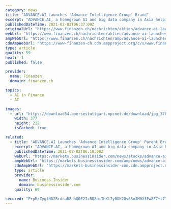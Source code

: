 ```yaml
---
category: news
title: "ADVANCE.AI Launches 'Advance Intelligence Group' Brand"
excerpt: "ADVANCE.AI, a homegrown AI and big data company in Asia helping to solve digital transformation, fraud prevention, and process automation for enterprise clients, is today formally announcing its corporate parent brand Advance Intelligence Group."
publishedDateTime: 2021-02-03T06:37:00Z
originalUrl: "https://www.finanzen.ch/nachrichten/aktien/advance-ai-launches-advance-intelligence-group-brand-1030036725"
webUrl: "https://www.finanzen.ch/nachrichten/aktien/advance-ai-launches-advance-intelligence-group-brand-1030036725"
ampWebUrl: "https://www.finanzen.ch/nachrichten/amp/advance-ai-launches-advance-intelligence-group-brand-1030036725"
cdnAmpWebUrl: "https://www-finanzen-ch.cdn.ampproject.org/c/s/www.finanzen.ch/nachrichten/amp/advance-ai-launches-advance-intelligence-group-brand-1030036725"
type: article
quality: 59
heat: -1
published: false

provider:
  name: Finanzen
  domain: finanzen.ch

topics:
  - AI in Finance
  - AI

images:
  - url: "https://download54.boersestuttgart.mpcnet.de/download/jpg_378/switzerland/66/0/J3AhNK1rmGKbkOIax8ANSTC7yKAOxb6I1RjLc1xH/17118/17118.jpg"
    width: 377
    height: 212
    isCached: true

related:
  - title: "ADVANCE.AI Launches 'Advance Intelligence Group' Parent Brand"
    excerpt: "ADVANCE.AI, a homegrown AI and big data company in Asia helping to solve digital transformation, fraud prevention, and process automation for enterprise clients, is today formally announcing its corporate parent brand Advance Intelligence Group."
    publishedDateTime: 2021-02-02T06:10:00Z
    webUrl: "https://markets.businessinsider.com/news/stocks/advance-ai-launches-advance-intelligence-group-parent-brand-1030031079"
    ampWebUrl: "https://markets.businessinsider.com/amp/news/advance-ai-launches-advance-intelligence-group-parent-brand-1030031079"
    cdnAmpWebUrl: "https://markets-businessinsider-com.cdn.ampproject.org/c/s/markets.businessinsider.com/amp/news/advance-ai-launches-advance-intelligence-group-parent-brand-1030031079"
    type: article
    provider:
      name: Business Insider
      domain: businessinsider.com
    quality: 69

secured: "F+pM/ZyglND2RrdnaB8dhQ0E2IzRQ8niIhXl7y0OK2Qv68oJM0X3Ew8F7+l7TxKCRPC2nCSxLP9g2JTKjR96VRSK2gxxBxcJ7+xlTqlSH1NFq0vhImHuSwrC452sR0svSZ1SM8vV9dkG7OWIYdoMTvcOWx9SXT+qHWMNyuMoWssrF/3Sft5OIXTmjUU7fGdC55XbH2ZRH6ZLOFPO43btMTyRwGA030KL1udeQ6NU3zdPuzOL9U5wlyR1N6IfILl24oLCoPgCpy7TdLrBFoziUBZnYMh1euc7CyiuBV7/eDQq+KsuE0DiseQ6p5sfBxtvuum2zX2iN9BAfaiJ/nlBEuAxtqqptSZttQE2zP/ykCc=;kWsyz+t8lVUvbvJn93uv2A=="
---
```


